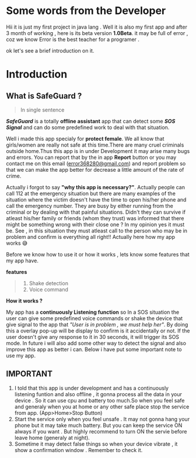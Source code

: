 # Some words from the Developer

Hii it is just my first project in java lang . Well it is also my first app and after 3 month of working , here is its beta version **1.0Beta**. it may be full of error , coz we know Error is the best teacher for a programer .

 ok let's see a brief introduction on it.

 # Introduction

 ## What is SafeGuard ?
>In single sentence

  ***SafeGuard*** is a totally **offline assistant** app that can detect some ***SOS Signal*** and can do some predefined work to deal with that situation.
  
  Well i made this app specialy for **protect female**. We all know that girls/women are really not safe at this time.There are many cruel criminals outside home.Thus this app is in under Development it may arise many bugs and errors. You can report that by the in app **Report** button or you may contact me on this email (error368280@gmail.com) and report problem so that we can make the app better for decrease a little amount of the rate of crime.

  Actually i forgot to say **"why this app is necessary?"**. Actually people can call 112 at the emergency situation but there are many examples of the situation where the victim doesn't have the time to open his/her phone and call the emergency number. They are busy by either running from the criminal or by dealing with that painful situations. Didn't they can survive if atleast his/her family or friends (whom they trust) was informed that there might be something wrong with their close one ? In my opinion yes it must be. See , in this situation they must atleast call to the person who may be in problem and confirm is everything all right!! Actually here how my app works 😅 

  Before we know how to use it or how it works , lets know some features that my app have.

**features**
>1) Shake detection
>2) Voice command


 **How it works ?**

  My app has a **continuously Listening function** so In a SOS situation the user can give some predefined voice commands or shake the device that give signal to the app that *"User is in problem , we must help her"*. By doing this a overlay pop-up will be display to confirm is it accidentally or not. If the user doesn't give any response to it in 30 seconds, it will trigger its SOS mode.
    In future i will also add some other way to detect the signal and also improve this app as better i can. Below i have put some important note to use my app.

   ## **IMPORTANT**
1) I told that this app is under development and has a continuously listening funtion and also offline , it gonna process all the data in your device . So it can use cpu and battery too much.So when you feel safe and generaly when you at home or any other safe place stop the service from app. (App>Home>Stop Button)
2) Start the service only when you feel unsafe . It may not gonna hang your phone but it may take much battery. But you can keep the service ON always if you want . But highly recommend to turn ON the servie before leave home (generaly at night).
3) Sometime it may detect false things so when your device vibrate , it show a confirmation window . Remember to check it.

